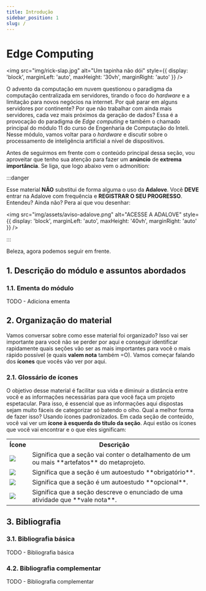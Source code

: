 ```yaml
---
title: Introdução
sidebar_position: 1
slug: /
---
```


# Edge Computing

<img 
  src="img/rick-slap.jpg"
  alt="Um tapinha não dói" 
  style={{ 
    display: 'block',
    marginLeft: 'auto',
    maxHeight: '30vh',
    marginRight: 'auto'
  }} 
/>
<br/>

O advento da computação em nuvem questionou o paradigma da computação
centralizada em servidores, tirando o foco do *hardware* e a limitação para
novos negócios na internet. Por quê parar em alguns servidores por continente?
Por que não trabalhar com ainda mais servidores, cada vez mais próximos da
geração de dados? Essa é a provocação do paradigma de *Edge computing* e também
o chamado principal do módulo 11 do curso de Engenharia de Computação do
Inteli. Nesse módulo, vamos voltar para o *hardware* e discutir sobre o
processamento de inteligência artificial a nível de dispositivos.

Antes de seguirmos em frente com o conteúdo principal dessa seção, vou
aproveitar que tenho sua atenção para fazer um **anúncio** de **extrema
importância**. Se liga, que logo abaixo vem o admonition:

:::danger

Esse material **NÃO** substitui de forma alguma o uso da **Adalove**. Você
**DEVE** entrar na Adalove com frequência e **REGISTRAR O SEU PROGRESSO**.
Entendeu? Ainda não? Pera aí que vou desenhar:

<img 
  src="img/assets/aviso-adalove.png"
  alt="ACESSE A ADALOVE" 
  style={{ 
    display: 'block',
    marginLeft: 'auto',
    maxHeight: '40vh',
    marginRight: 'auto'
  }} 
/>

:::

Beleza, agora podemos seguir em frente.

## 1. Descrição do módulo e assuntos abordados

### 1.1. Ementa do módulo

TODO - Adiciona ementa

## 2. Organização do material

Vamos conversar sobre como esse material foi organizado? Isso vai ser
importante para você não se perder por aqui e conseguir identificar rapidamente
quais seções vão ser as mais importantes para você o mais rápido possível (e
quais **valem nota** também =O). Vamos começar falando dos **ícones** que vocês
vão ver por aqui.

### 2.1. Glossário de ícones

O objetivo desse material é facilitar sua vida e diminuir a distância entre
você e as informações necessárias para que você faça um projeto espetacular.
Para isso, é essencial que as informações aqui dispostas sejam muito fáceis de
categorizar só batendo o olho. Qual a melhor forma de fazer isso? Usando ícones
padronizados. Em cada seção de conteúdo, você vai ver um **ícone à esquerda do
título da seção**. Aqui estão os ícones que você vai encontrar e o que eles
significam:

<div style={{ display: 'flex', justifyContent: 'center', alignItems: 'center',
margin: '0' }}>
    <table>
        <tr>
            <th>Ícone</th>
            <th>Descrição</th>
        </tr>
        <tr>
            <td style={{textAlign: "center", verticalAlign: "middle"}}>
                <img src="icons/artefato.svg"/>
            </td>
            <td style={{textAlign: "left", verticalAlign: 'top', paddingTop:
            '25px' }}>
                Significa que a seção vai conter o detalhamento de um ou mais
                **artefatos** do metaprojeto.
            </td>
        </tr>
        <tr>
            <td style={{textAlign: "center", verticalAlign: "middle"}}>
                <img src="icons/autoestudo.svg"/>
            </td>
            <td style={{textAlign: "left", verticalAlign: 'top', paddingTop:
            '25px' }}>
                Significa que a seção é um autoestudo **obrigatório**.
            </td>
        </tr>
        <tr>
            <td style={{textAlign: "center", verticalAlign: "middle"}}>
                <img src="icons/opcional.svg"/>
            </td>
            <td style={{textAlign: "left", verticalAlign: 'top', paddingTop:
            '25px' }}>
                Significa que a seção é um autoestudo **opcional**.
            </td>
        </tr>
        <tr>
            <td style={{textAlign: "center", verticalAlign: "middle"}}>
                <img src="icons/ponderada.svg"/>
            </td>
            <td style={{textAlign: "left", verticalAlign: 'top', paddingTop:
            '25px' }}>
                Significa que a seção descreve o enunciado de uma atividade que
                **vale nota**.
            </td>
        </tr>
    </table>
</div>

## 3. Bibliografia

### 3.1. Bibliografia básica

TODO - Bibliografia básica

### 4.2. Bibliografia complementar

TODO - Bibliografia complementar
